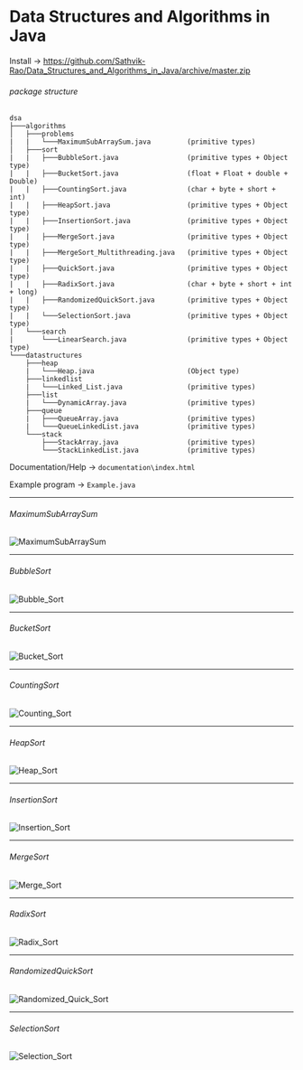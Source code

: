 # Data Structures and Algorithms in Java

Install -> https://github.com/Sathvik-Rao/Data_Structures_and_Algorithms_in_Java/archive/master.zip

###### package structure

```
dsa
├───algorithms
│   ├───problems
|   |   └───MaximumSubArraySum.java         (primitive types)
│   ├───sort
|   |   ├───BubbleSort.java                 (primitive types + Object type)
|   |   ├───BucketSort.java                 (float + Float + double + Double)
|   |   ├───CountingSort.java               (char + byte + short + int)
|   |   ├───HeapSort.java                   (primitive types + Object type)
|   |   ├───InsertionSort.java              (primitive types + Object type)
|   |   ├───MergeSort.java                  (primitive types + Object type)
|   |   ├───MergeSort_Multithreading.java   (primitive types + Object type)
|   |   ├───QuickSort.java                  (primitive types + Object type)
|   |   ├───RadixSort.java                  (char + byte + short + int + long)
|   |   ├───RandomizedQuickSort.java        (primitive types + Object type)
|   |   └───SelectionSort.java              (primitive types + Object type)
|   └───search
|       └───LinearSearch.java               (primitive types + Object type)
└───datastructures
    ├───heap
    |   └───Heap.java                       (Object type)
    ├───linkedlist
    |   └───Linked_List.java                (primitive types)
    ├───list
    |   └───DynamicArray.java               (primitive types)
    ├───queue
    |   ├───QueueArray.java                 (primitive types)
    |   └───QueueLinkedList.java            (primitive types)
    └───stack
        ├───StackArray.java                 (primitive types)
        └───StackLinkedList.java            (primitive types)
```

Documentation/Help -> ```documentation\index.html```

Example program    -> ```Example.java```

----------------------------------------------------------------------------------------

###### MaximumSubArraySum

![MaximumSubArraySum](https://user-images.githubusercontent.com/36164509/126665295-1a5a6429-c4e7-44a3-991a-70d1bab5d825.png)

----------------------------------------------------------------------------------------

###### BubbleSort

![Bubble_Sort](https://user-images.githubusercontent.com/36164509/126665337-c7d44da8-f341-42f7-b5a0-ae1caa43b0d3.gif)

----------------------------------------------------------------------------------------

###### BucketSort

![Bucket_Sort](https://user-images.githubusercontent.com/36164509/126665361-48d24476-8d8c-4dec-9aa3-7ac9497274ef.jpg)

----------------------------------------------------------------------------------------

###### CountingSort

![Counting_Sort](https://user-images.githubusercontent.com/36164509/126665394-24780149-1afc-4878-8eba-83186d13af05.gif)

----------------------------------------------------------------------------------------

###### HeapSort

![Heap_Sort](https://user-images.githubusercontent.com/36164509/126665442-78134df6-5aeb-4805-be5d-8429b20d07ff.gif)

----------------------------------------------------------------------------------------

###### InsertionSort

![Insertion_Sort](https://user-images.githubusercontent.com/36164509/126665472-8faff635-32a5-4831-b7be-a1e5eb701a5a.gif)

----------------------------------------------------------------------------------------

###### MergeSort

![Merge_Sort](https://user-images.githubusercontent.com/36164509/126665505-5e7a723e-3059-4593-8c1f-eac0d0ab6593.gif)

----------------------------------------------------------------------------------------

###### RadixSort

![Radix_Sort](https://user-images.githubusercontent.com/36164509/126665535-60196b24-d8a6-4a9d-b84c-7c4d8e26770b.gif)

----------------------------------------------------------------------------------------

###### RandomizedQuickSort

![Randomized_Quick_Sort](https://user-images.githubusercontent.com/36164509/126665564-789d073b-49f5-4668-8e52-a928b2292d48.gif)

----------------------------------------------------------------------------------------

###### SelectionSort

![Selection_Sort](https://user-images.githubusercontent.com/36164509/126665591-7b99ec49-6a5b-4452-b8e8-6d9b15fe961d.gif)

